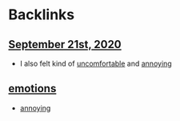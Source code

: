 
# Backlinks
## [September 21st, 2020](<September 21st, 2020.md>)
- I also felt kind of [uncomfortable](<uncomfortable.md>) and [annoying](<annoying.md>)

## [emotions](<emotions.md>)
- [annoying](<annoying.md>)

